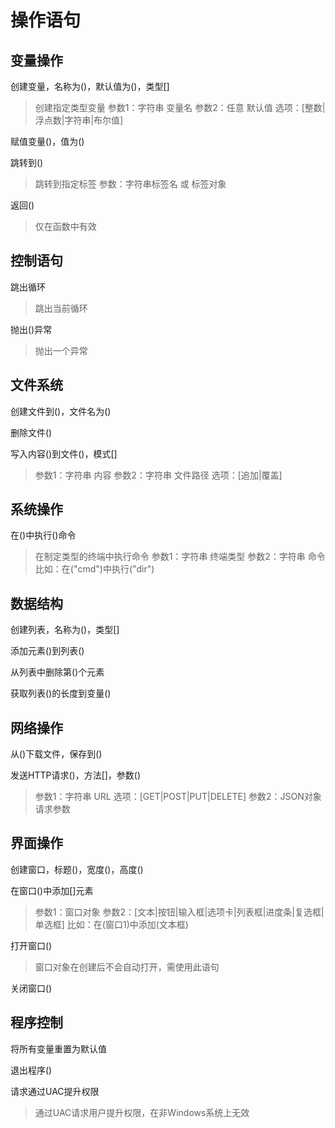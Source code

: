 # 操作语句

## 变量操作

创建变量，名称为()，默认值为()，类型[]
> 创建指定类型变量
> 参数1：字符串 变量名
> 参数2：任意 默认值
> 选项：[整数|浮点数|字符串|布尔值]

赋值变量()，值为()

跳转到()
> 跳转到指定标签
> 参数：字符串标签名 或 标签对象

返回()
> 仅在函数中有效

## 控制语句

跳出循环
> 跳出当前循环

抛出()异常
> 抛出一个异常

## 文件系统

创建文件到()，文件名为()

删除文件()

写入内容()到文件()，模式[]
> 参数1：字符串 内容
> 参数2：字符串 文件路径
> 选项：[追加|覆盖]

## 系统操作

在()中执行()命令
> 在制定类型的终端中执行命令
> 参数1：字符串 终端类型
> 参数2：字符串 命令
> 比如：在("cmd")中执行("dir")

## 数据结构

创建列表，名称为()，类型[]

添加元素()到列表()

从列表中删除第()个元素

获取列表()的长度到变量()

## 网络操作

从()下载文件，保存到()

发送HTTP请求()，方法[]，参数()
> 参数1：字符串 URL
> 选项：[GET|POST|PUT|DELETE]
> 参数2：JSON对象 请求参数

## 界面操作

创建窗口，标题()，宽度()，高度()

在窗口()中添加[]元素
> 参数1：窗口对象
> 参数2：[文本|按钮|输入框|选项卡|列表框|进度条|复选框|单选框]
> 比如：在(窗口1)中添加(文本框)

打开窗口()
> 窗口对象在创建后不会自动打开，需使用此语句

关闭窗口()

## 程序控制

将所有变量重置为默认值

退出程序()

请求通过UAC提升权限
> 通过UAC请求用户提升权限，在非Windows系统上无效
